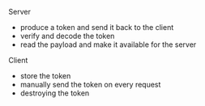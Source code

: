 

Server
 - produce a token and send it back to the client
 - verify and decode the token
 - read the payload and make it available for the server

Client
 - store the token
 - manually send the token on every request
 - destroying the token